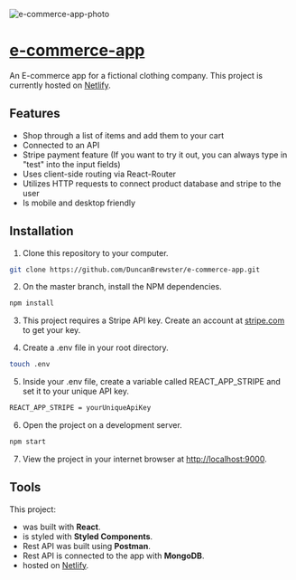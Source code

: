 ![e-commerce-app-photo](https://user-images.githubusercontent.com/87501964/152616519-81c360f6-5b36-4558-a14f-c099951d9d16.PNG)

# [e-commerce-app](https://duncan-e-commerce-app.netlify.app/)

An E-commerce app for a fictional clothing company. This project is currently hosted on [Netlify](https://duncan-e-commerce-app.netlify.app).


## Features
* Shop through a list of items and add them to your cart
* Connected to an API
* Stripe payment feature (If you want to try it out, you can always type in "test" into the input fields)
* Uses client-side routing via React-Router
* Utilizes HTTP requests to connect product database and stripe to the user
* Is mobile and desktop friendly

## Installation

1. Clone this repository to your computer.
```bash
git clone https://github.com/DuncanBrewster/e-commerce-app.git 
```

2. On the master branch, install the NPM dependencies.
```bash
npm install
```

3. This project requires a Stripe API key. Create an account at [stripe.com](https://stripe.com/) to get your key.

4. Create a .env file in your root directory.
```bash
touch .env
```

5. Inside your .env file, create a variable called REACT_APP_STRIPE and set it to your unique API key.
```bash
REACT_APP_STRIPE = yourUniqueApiKey
```

6. Open the project on a development server.
```bash
npm start
```

7. View the project in your internet browser at [http://localhost:9000](http://localhost:9000).



## Tools

This project:

* was built with **React**.
* is styled with **Styled Components**.
* Rest API was built using **Postman**.
* Rest API is connected to the app with **MongoDB**.
* hosted on [Netlify](https://duncan-e-commerce-app.netlify.app).


